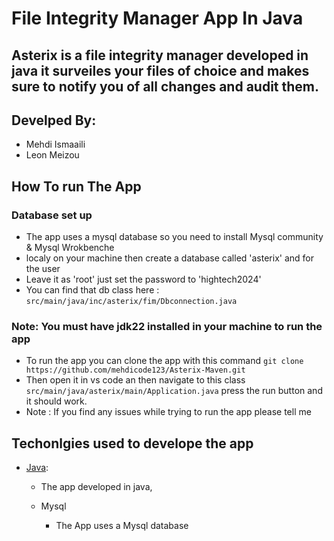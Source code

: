 # File Integrity Manager App In Java

## Asterix is a file integrity manager developed in java it surveiles your files of choice and makes sure to notify you of all changes and audit them.

## Develped By: 
  - Mehdi Ismaaili
  - Leon Meizou

## How To run The App
### Database set up
  * The app uses a mysql database so you need to install Mysql community & Mysql Wrokbenche 
  * localy on your machine then create a database called 'asterix' and for the user
  * Leave it as 'root' just set the password to 'hightech2024'
  * You can find that db class here : ```src/main/java/inc/asterix/fim/Dbconnection.java```

### Note: You must have jdk22 installed in your machine to run the app
  * To run the app you can clone the app with this command ```git clone https://github.com/mehdicode123/Asterix-Maven.git```
  * Then open it in vs code an then navigate to this class ```src/main/java/asterix/main/Application.java``` press the run button and it should work.
  * Note : If you find any issues while trying to run the app please tell me

## Techonlgies used to develope the app
- [Java](https://www.java.com/en/):
  * The app developed in java, 
     
  * Mysql
      - The App uses a Mysql database
  

